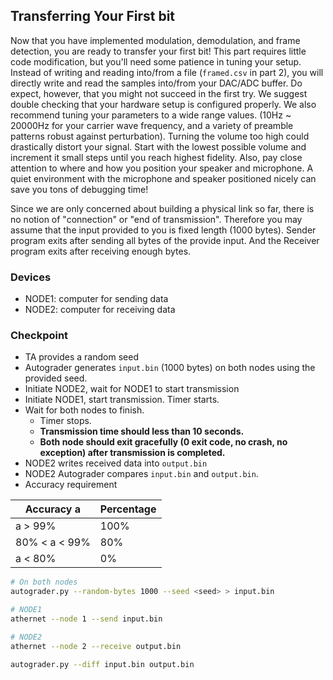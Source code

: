 ## Transferring Your First bit
Now that you have implemented modulation, demodulation, and frame detection, you are ready to transfer your first bit! This part requires little code modification, but you'll need some patience in tuning your setup. Instead of writing and reading into/from a file (`framed.csv` in part 2), you will directly write and read the samples into/from your DAC/ADC buffer. Do expect, however, that you might not succeed in the first try. We suggest double checking that your hardware setup is configured properly. We also recommend tuning your parameters to a wide range values. (10Hz ~ 20000Hz for your carrier wave frequency, and a variety of preamble patterns robust against perturbation). Turning the volume too high could drastically distort your signal. Start with the lowest possible volume and increment it small steps until you reach highest fidelity. Also, pay close attention to where and how you position your speaker and microphone. A quiet environment with the microphone and speaker positioned nicely can save you tons of debugging time!

Since we are only concerned about building a physical link so far, there is no notion of "connection" or "end of transmission". Therefore you may assume that the input provided to you is fixed length (1000 bytes). Sender program exits after sending all bytes of the provide input. And the Receiver program exits after receiving enough bytes.

### Devices
- NODE1: computer for sending data
- NODE2: computer for receiving data

### Checkpoint
- TA provides a random seed
- Autograder generates `input.bin` (1000 bytes) on both nodes using the provided seed.
- Initiate NODE2, wait for NODE1 to start transmission
- Initiate NODE1, start transmission. Timer starts.
- Wait for both nodes to finish.
    - Timer stops.
    - **Transmission time should less than 10 seconds.**
    - **Both node should exit gracefully (0 exit code, no crash, no exception) after transmission is completed.**
- NODE2 writes received data into `output.bin`
- NODE2 Autograder compares `input.bin` and `output.bin`.
- Accuracy requirement

| Accuracy a    | Percentage |
| ------------- | ---------- |
| a > 99%       | 100%       |
| 80% < a < 99% | 80%        |
| a < 80%       | 0%         |

```sh
# On both nodes
autograder.py --random-bytes 1000 --seed <seed> > input.bin

# NODE1
athernet --node 1 --send input.bin

# NODE2
athernet --node 2 --receive output.bin

autograder.py --diff input.bin output.bin
```

